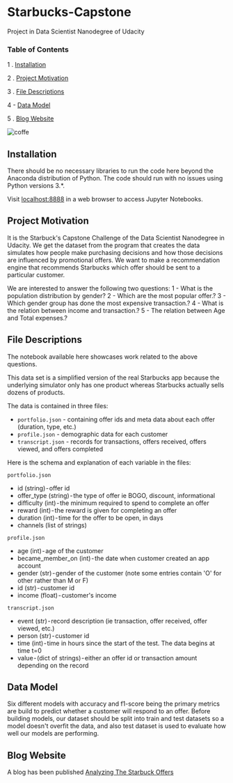 # Starbucks-Capstone
Project in Data Scientist Nanodegree of Udacity

### Table of Contents

1 . [Installation](#installation)

2 . [Project Motivation](#motivation)

3 . [File Descriptions](#files)

4 - [Data Model](#Model)

5 . [Blog Website](#Blog)

![coffe](https://user-images.githubusercontent.com/44340485/89125127-d264fb80-d4f9-11ea-87d0-0376d93bfc0f.jpeg)



## Installation <a name="installation"></a>



There should be no necessary libraries to run the code here beyond the Anaconda distribution of Python.  The code should run with no issues using Python versions 3.*.

Visit [localhost:8888](http://localhost:8888) in a web browser to
access Jupyter Notebooks.

## Project Motivation<a name="motivation"></a>

It is the Starbuck's Capstone Challenge of the Data Scientist Nanodegree in Udacity. We get the dataset from the program that creates the data simulates how people make purchasing decisions and how those decisions are influenced by promotional offers. We want to make a recommendation engine that recommends Starbucks which offer should be sent to a particular customer.

We are interested to answer the following two questions:
1 - What is the population distribution by gender?
2 - Which are the most popular offer.?
3 - Which gender group has done the most expensive transaction.?
4 - What is the relation between income and transaction.?
5 - The relation between Age and Total expenses.?


## File Descriptions <a name="files"></a>

The notebook available here showcases work related to the above questions.  

This data set is a simplified version of the real Starbucks app because the underlying simulator only has one product whereas Starbucks actually sells dozens of products.

The data is contained in three files:
- `portfolio.json` - containing offer ids and meta data about each offer (duration, type, etc.)
- `profile.json` - demographic data for each customer
- `transcript.json` - records for transactions, offers received, offers viewed, and offers completed

Here is the schema and explanation of each variable in the files:

`portfolio.json`
- id (string) - offer id
- offer_type (string) - the type of offer ie BOGO, discount, informational
- difficulty (int) - the minimum required to spend to complete an offer
- reward (int) - the reward is given for completing an offer
- duration (int) - time for the offer to be open, in days
- channels (list of strings)

`profile.json`
- age (int) - age of the customer
- became_member_on (int) - the date when customer created an app account
- gender (str) - gender of the customer (note some entries contain 'O' for other rather than M or F)
- id (str) - customer id
- income (float) - customer's income

`transcript.json`
- event (str) - record description (ie transaction, offer received, offer viewed, etc.)
- person (str) - customer id
- time (int) - time in hours since the start of the test. The data begins at time t=0
- value - (dict of strings) - either an offer id or transaction amount depending on the record


## Data Model <a name="Model"></a>
Six different models with accuracy and f1-score being the primary metrics are build to predict whether a customer will respond to an offer. Before building models, our dataset should be split into train and test datasets so a model doesn't overfit the data, and also test dataset is used to evaluate how well our models are performing.

## Blog Website <a name="Blog"></a>
A blog has been published  [Analyzing The Starbuck Offers](https://medium.com/@ashwanisng/analyzing-the-starbuck-offers-9ab7653456a8)
